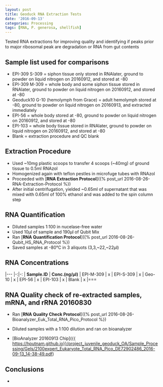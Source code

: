 ```yaml
---
layout: post
title: Geoduck RNA Extraction Tests
date: '2016-09-13'
categories: Processing
tags: [RNA, P. generosa, shellfish]
---
```


Tested RNA extractions for improving quality and identifying if peaks prior to major ribosomal peak are degradation or RNA from gut contents

## Sample list used for comparisons  
* EPI-309 S-309 = siphon tissue only stored in RNAlater, ground to powder on liquid nitrogen on 20160912, and stored at -80
* EPI-309 M-309 = whole body and some siphon tissue stored in RNAlater, ground to powder on liquid nitrogen on 20160912, and stored at -80 
* Geoduck10 G-10 (hemolymph from Grace) = adult hemolymph stored at -80, ground to powder on liquid nitrogen on 20160913, and extracted immediately
* EPI-56 = whole body stored at -80, ground to powder on liquid nitrogen on 20160912, and stored at -80
* EPI-103 = whole body tissue stored in RNAlater, ground to powder on liquid nitrogen on 20160912, and stored at -80
* Blank = extraction procedure and QC blank

## Extraction Procedure
* Used ~10mg plastic scoops to transfer 4 scoops (~40mg) of ground tissue to 0.5ml RNAzol
* Homogenized again with teflon pestles in microfuge tubes with RNAzol
* Proceeded with [**RNA Extraction Protocol**]({% post_url 2016-08-26-RNA-Extraction-Protocol %})
* After initial centrifugation, yielded ~0.65ml of supernatant that was mixed with 0.65ml of 100% ethanol and was added to the spin column step

## RNA Quantification 
* Diluted samples 1:100 in nucelase-free water
* Used 10µl of sample and 190µl of Qubit Mix
* Ran [**RNA Quantification Protocol**]({% post_url 2016-08-26-Qubit_HS_RNA_Protocol %})
* Saved samples at -80°C in 3 aliquots (3,3,~22,~22µl)

## RNA Concentrations

|---
|-:|-:
| **Sample.ID** | **Conc.(ng/µl)** 
| EPI-M-309 | x
| EPI-S-309 |  x
| Geo-10 | x
| EPI-56 | x 
| EPI-103  | x 
| Blank | x
|===


## RNA Quality check of re-extracted samples, mRNA, and rRNA 20160830
* Ran [**RNA Quality Check Protocol**]({% post_url 2016-08-26-Bioanalyzer_Euk_Total_RNA_Pico_Protocol %})

* Diluted samples with a 1:100 dilution and ran on bioanalyzer
* [BioAnalyzer 20160913 Chip]({{ https://hputnam.github.io}}/project_juvenile_geoduck_OA/Sample_Processing/Gels/2100expert_Eukaryote_Total_RNA_Pico_DE72902486_2016-09-13_14-38-49.pdf)

## Conclusions
*